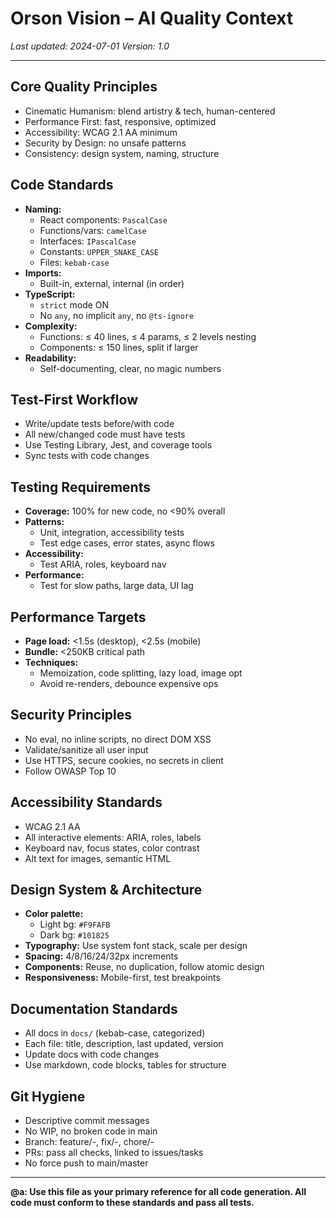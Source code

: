 # Orson Vision – AI Quality Context

_Last updated: 2024-07-01_
_Version: 1.0_

---

## Core Quality Principles

- Cinematic Humanism: blend artistry & tech, human-centered
- Performance First: fast, responsive, optimized
- Accessibility: WCAG 2.1 AA minimum
- Security by Design: no unsafe patterns
- Consistency: design system, naming, structure

## Code Standards

- **Naming:**
  - React components: `PascalCase`
  - Functions/vars: `camelCase`
  - Interfaces: `IPascalCase`
  - Constants: `UPPER_SNAKE_CASE`
  - Files: `kebab-case`
- **Imports:**
  - Built-in, external, internal (in order)
- **TypeScript:**
  - `strict` mode ON
  - No `any`, no implicit `any`, no `@ts-ignore`
- **Complexity:**
  - Functions: ≤ 40 lines, ≤ 4 params, ≤ 2 levels nesting
  - Components: ≤ 150 lines, split if larger
- **Readability:**
  - Self-documenting, clear, no magic numbers

## Test-First Workflow

- Write/update tests before/with code
- All new/changed code must have tests
- Use Testing Library, Jest, and coverage tools
- Sync tests with code changes

## Testing Requirements

- **Coverage:** 100% for new code, no <90% overall
- **Patterns:**
  - Unit, integration, accessibility tests
  - Test edge cases, error states, async flows
- **Accessibility:**
  - Test ARIA, roles, keyboard nav
- **Performance:**
  - Test for slow paths, large data, UI lag

## Performance Targets

- **Page load:** <1.5s (desktop), <2.5s (mobile)
- **Bundle:** <250KB critical path
- **Techniques:**
  - Memoization, code splitting, lazy load, image opt
  - Avoid re-renders, debounce expensive ops

## Security Principles

- No eval, no inline scripts, no direct DOM XSS
- Validate/sanitize all user input
- Use HTTPS, secure cookies, no secrets in client
- Follow OWASP Top 10

## Accessibility Standards

- WCAG 2.1 AA
- All interactive elements: ARIA, roles, labels
- Keyboard nav, focus states, color contrast
- Alt text for images, semantic HTML

## Design System & Architecture

- **Color palette:**
  - Light bg: `#F9FAFB`
  - Dark bg: `#101825`
- **Typography:** Use system font stack, scale per design
- **Spacing:** 4/8/16/24/32px increments
- **Components:** Reuse, no duplication, follow atomic design
- **Responsiveness:** Mobile-first, test breakpoints

## Documentation Standards

- All docs in `docs/` (kebab-case, categorized)
- Each file: title, description, last updated, version
- Update docs with code changes
- Use markdown, code blocks, tables for structure

## Git Hygiene

- Descriptive commit messages
- No WIP, no broken code in main
- Branch: feature/-, fix/-, chore/-
- PRs: pass all checks, linked to issues/tasks
- No force push to main/master

---

**@a: Use this file as your primary reference for all code generation. All code must conform to these standards and pass all tests.**
